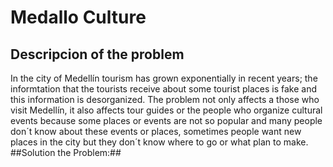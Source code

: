 # **Medallo Culture**
## **Descripcion of the problem**
In the city of Medellín tourism has grown exponentially in recent years; the informtation that the tourists receive about some tourist places is fake and this information is desorganized.
The problem not only affects a those who visit Medellín, it also affects tour guides or the people who organize cultural events because some places or events are not so popular and many  people don´t know about these events or places, sometimes people  want new places in the city but they  don´t know where to go or what plan to make.
##Solution the Problem:##

